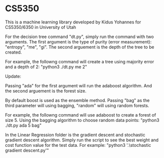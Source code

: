 # CS5350
This is a machine learning library developed by Kidus Yohannes for CS5350/6350 in University of Utah

For the decision tree command "dt.py", simply run the command with two arguments. The first argument is the type of purity (error measurement): "entropy", "me", "gi". The second arguement is the depth of the tree to be created.

For example, the followng command will create a tree using majority error and a depth of 2: 
"python3 ./dt.py me 2"

Update:

Passing "ada" for the first argument will run the adaboost algorithm. And the second arguement is the forest size.

By default boost is used as the ensemble method. Passing "bag" as the third parameter will using bagging, "random" will using random forests.

For example, the followng command will use adaboost to create a forest of size 5. Using the bagging algorithm to choose random data points:
"python3 ./dt.py ada 5 bag"

In the Linear Regression folder is the gradient descent and stochastic gradient descent algorithm. Simply run the script to see the best weight and cost function value for the test data.
For example:
"python3 '.\stochastic gradient descent.py'"